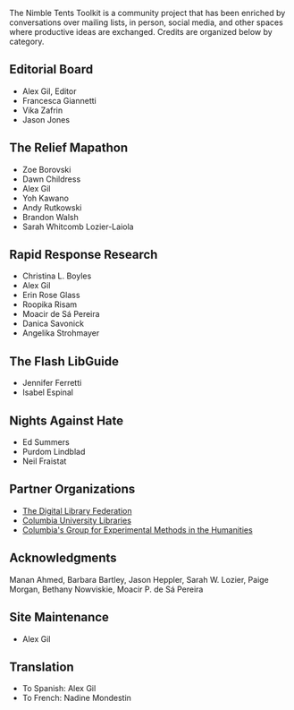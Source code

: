 The Nimble Tents Toolkit is a community project that has been enriched by conversations over mailing lists, in person, social media, and other spaces where productive ideas are exchanged. Credits are organized below by category.

## Editorial Board

- Alex Gil, Editor
- Francesca Giannetti
- Vika Zafrin
- Jason Jones

## The Relief Mapathon

- Zoe Borovski
- Dawn Childress
- Alex Gil
- Yoh Kawano
- Andy Rutkowski
- Brandon Walsh
- Sarah Whitcomb Lozier-Laiola

## Rapid Response Research

- Christina L. Boyles
- Alex Gil
- Erin Rose Glass
- Roopika Risam
- Moacir de Sá Pereira
- Danica Savonick
- Angelika Strohmayer

## The Flash LibGuide

- Jennifer Ferretti
- Isabel Espinal

## Nights Against Hate

- Ed Summers
- Purdom Lindblad
- Neil Fraistat


## Partner Organizations

- [The Digital Library Federation](https://www.diglib.org/)
- [Columbia University Libraries](http://library.columbia.edu/services/digital-scholarship.html)
- [Columbia's Group for Experimental Methods in the Humanities](http://xpmethod.plaintext.in/)


## Acknowledgments

Manan Ahmed, Barbara Bartley, Jason Heppler, Sarah W. Lozier, Paige Morgan, Bethany Nowviskie, Moacir P. de Sá Pereira

## Site Maintenance

- Alex Gil

## Translation

- To Spanish: Alex Gil
- To French: Nadine Mondestin
